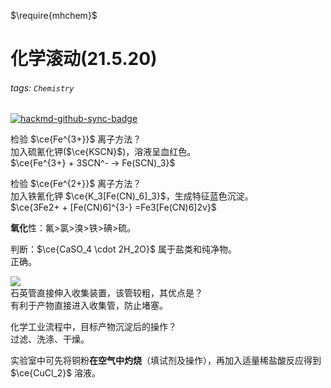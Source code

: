 $\require{mhchem}$

# 化学滚动(21.5.20)

###### tags: `Chemistry`

[![hackmd-github-sync-badge](https://hackmd.io/uaZwbWyETfaEtJazGzKXdA/badge)](https://hackmd.io/uaZwbWyETfaEtJazGzKXdA)

检验 $\ce{Fe^{3+}}$ 离子方法？  
加入硫氰化钾($\ce{KSCN}$)，溶液呈血红色。  
$\ce{Fe^{3+} + 3SCN^- -> Fe(SCN)_3}$

检验 $\ce{Fe^{2+}}$ 离子方法？  
加入铁氰化钾 $\ce{K_3[Fe(CN)_6]_3}$，生成特征蓝色沉淀。  
$\ce{3Fe2+ + [Fe(CN)6]^{3-} =Fe3[Fe(CN)6]2v}$

**氧化**性：氟>氯>溴>铁>碘>硫。

判断：$\ce{CaSO_4 \cdot 2H_2O}$ 属于盐类和纯净物。  
正确。

![](https://i.imgur.com/yvs2OnG.png)<br>石英管直接伸入收集装置，该管较粗，其优点是？  
有利于产物直接进入收集管，防止堵塞。

化学工业流程中，目标产物沉淀后的操作？  
过滤、洗涤、干燥。

实验室中可先将铜粉**在空气中灼烧**（填试剂及操作），再加入适量稀盐酸反应得到 $\ce{CuCl_2}$ 溶液。
